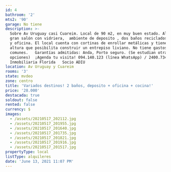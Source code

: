 ```yaml
---
id: 4
bathroom: '2'
mts2: '90'
garage: No tiene
description: >-
  Sobre Av Uruguay casi Cuareim. Local de 90 m2, en muy buen estado. Al frente
  gran salón con vidriera,  ambiente de deposito , dos baños reciclados, cocina
  y oficina. El local cuenta con cortinas de enrollar metálicas y tiene una
  altura que posibilita construir un entrepiso liviano. No tiene gastos
  comunes.   Garantías admitidas: Anda, Porto seguro. (Se estudian otras
  opciones)  ¡Agenda tu visita! 094.140.123 (línea WhatsApp) / 2400.7347.  
  Inmobiliaria Florida   Socio ADIU
location: Av Uruguay y Cuareim
rooms: '3'
state: mvdeo
zone: centro
title: 'Variados destinos! 2 baños, deposito + oficina + cocina!'
price: '28.000'
destacada: true
soldout: false
rented: false
currency: $
images:
  - /assets/20210517_202112.jpg
  - /assets/20210517_201955.jpg
  - /assets/20210517_201640.jpg
  - /assets/20210517_201735.jpg
  - /assets/20210517_201821.jpg
  - /assets/20210517_201916.jpg
  - /assets/20210517_201517.jpg
propertyType: local
listType: alquileres
date: 'June 13, 2021 11:07 PM'
---
```


